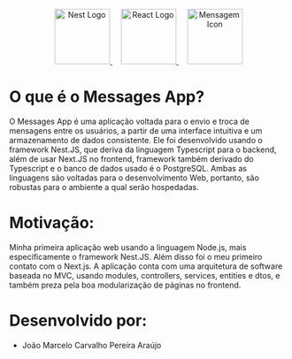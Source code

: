 <p align="center">
  <a href="http://nestjs.com/" target="blank">
    <img src="https://nestjs.com/img/logo-small.svg" width="100" alt="Nest Logo" />
  </a>
  &nbsp;&nbsp;&nbsp;
  <a href="https://react.dev/" target="blank">
    <img src="https://upload.wikimedia.org/wikipedia/commons/a/a7/React-icon.svg" width="100" alt="React Logo" />
  </a>
  &nbsp;&nbsp;&nbsp;
  <img src="https://cdn-icons-png.flaticon.com/512/561/561127.png" width="100" alt="Mensagem Icon" />
</p>


# O que é o Messages App?
O Messages App é uma aplicação voltada para o envio e troca de mensagens entre os usuários, a partir de uma interface intuitiva e um armazenamento de dados consistente. Ele foi desenvolvido usando o framework Nest.JS, que deriva da linguagem Typescript para o backend, além de usar Next.JS no frontend, framework também derivado do Typescript e o banco de dados usado é o PostgreSQL. Ambas as linguagens são voltadas para o desenvolvimento Web, portanto, são robustas para o ambiente a qual serão hospedadas.

# Motivação:
Minha primeira aplicação web usando a linguagem Node.js, mais especificamente o framework Nest.JS. Além disso foi o meu primeiro contato com o Next.js. A aplicação conta com uma arquitetura de software baseada no MVC, usando modules, controllers, services, entities e dtos, e também preza pela boa modularização de páginas no frontend.

# Desenvolvido por: 
- João Marcelo Carvalho Pereira Araújo
